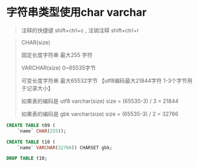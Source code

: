 # 字符串类型使用char varchar
> 注释的快捷键 shift+ctrl+c , 注销注释 shift+ctrl+r

> CHAR(size)
>
> 固定长度字符串 最大255 字符 
>
> VARCHAR(size)    0~65535字节
>
> 可变长度字符串 最大65532字节  【utf8编码最大21844字符 1-3个字节用于记录大小】
>
> 如果表的编码是 utf8 varchar(size) size = (65535-3) / 3 = 21844
>
> 如果表的编码是 gbk varchar(size) size = (65535-3) / 2 = 32766
>
``` sql 
CREATE TABLE t09 (
	`name` CHAR(255));

CREATE TABLE t10 (
	`name` VARCHAR(32766)) CHARSET gbk;

DROP TABLE t10;
``` 

